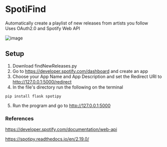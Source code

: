 # SpotiFind
Automatically create a playlist of new releases from artists you follow <br />
Uses OAuth2.0 and Spotify Web API

![image](https://github.com/alexxliu/SpotiFind/assets/72209628/0d6cc110-989a-4e16-9feb-383281770a6b)


## Setup
1. Download findNewReleases.py
2. Go to https://developer.spotify.com/dashboard and create an app
3. Choose your App Name and App Description and set the Redirect URI to http://127.0.0.1:5000/redirect
4. In the file's directory run the following on the terminal
```
pip install flask spotipy
```
5. Run the program and go to http://127.0.0.1:5000

### References

https://developer.spotify.com/documentation/web-api

https://spotipy.readthedocs.io/en/2.19.0/
